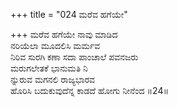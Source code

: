 +++
title = "024 ಮರೆವ ಹಗೆಯೇ"

+++
ಮರೆವ ಹಗೆಯೇ ನಾವು ಮಾಡಿದ   
ನರಿಯೆಲಾ ಮೂದಲಿಸಿ ಮರ್ಮವ  
ನಿರಿವ ಸುರಗಿ ಕಣಾ ಸದಾ ಪಾಂಚಾಲೆ ಪವನಜರು   
ಮರುಗಲೇತಕೆ ಭಾನುಮತಿ ನಿ   
ನ್ನುರುವ ಮಗನಲಿ ರಾಜ್ಯಭಾರವ  
ಹೊರಿಸಿ ಬದುಕುವುದೆನ್ನ ಕಾಡದೆ ಹೋಗು ನೀನೆಂದ       ॥24॥